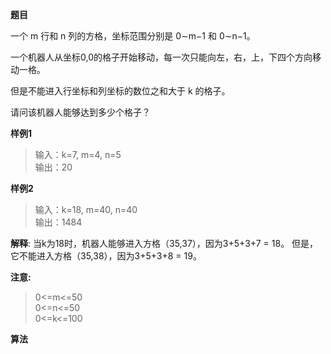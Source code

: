 **题目**  

一个 m 行和 n 列的方格，坐标范围分别是 0∼m−1 和 0∼n−1。

一个机器人从坐标0,0的格子开始移动，每一次只能向左，右，上，下四个方向移动一格。

但是不能进入行坐标和列坐标的数位之和大于 k 的格子。

请问该机器人能够达到多少个格子？

**样例1**  

>输入：k=7, m=4, n=5  
输出：20

**样例2**
>输入：k=18, m=40, n=40  
输出：1484

**解释**: 当k为18时，机器人能够进入方格（35,37），因为3+5+3+7 = 18。
      但是，它不能进入方格（35,38），因为3+5+3+8 = 19。  

**注意:**

>0<=m<=50  
0<=n<=50  
0<=k<=100


**算法**